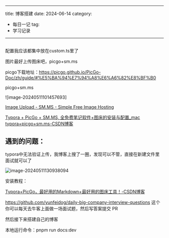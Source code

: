 
---
title: 博客搭建
date: 2024-06-14
category:
  - 每日一记
tag:
  - 学习记录
---


##

配置我应该都集中放在custom.ts里了

图片最好上传图床吧，picgo+sm.ms

picgo下载地址：https://picgo.github.io/PicGo-Doc/zh/guide/#%E5%BA%94%E7%94%A8%E6%A6%82%E8%BF%B0



picgo+sm.ms

![image-20240511101457693]

[Image Upload - SM.MS - Simple Free Image Hosting](https://sm.ms/)

[Typora + PicGo + SM.MS, 全免费笔记软件+图床的安装与配置_mac typora+picgo+sm.ms-CSDN博客](https://blog.csdn.net/spongebob0018/article/details/122748701?ops_request_misc=%7B%22request%5Fid%22%3A%22171539263016800197097671%22%2C%22scm%22%3A%2220140713.130102334.pc%5Fall.%22%7D&request_id=171539263016800197097671&biz_id=0&utm_medium=distribute.pc_search_result.none-task-blog-2~all~first_rank_ecpm_v1~rank_v31_ecpm-4-122748701-null-null.142^v100^pc_search_result_base4&utm_term=picgo%2Bsm.ms&spm=1018.2226.3001.4187#2_PicGo_44)



## 遇到的问题：

typora中无法验证上传，我博客上搜了一圈，发现可以不管，直接在新建文件里面试就可以了

![image-20240511130938094](https://s2.loli.net/2024/05/11/CVtLY94z5iUelXH.png)

安装教程：

[Typora+PicGo，最好用的Markdown+最好用的图床工具！-CSDN博客](https://blog.csdn.net/bruce_6/article/details/104821531)

https://github.com/yunfeidog/daily-big-company-interview-questions
这个你可以每天去牛客上面做一场面试题，然后写答案提交 PR



然后接下来搭建自己的博客

本地运行命令：pnpm run docs:dev

